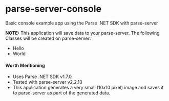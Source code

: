 # parse-server-console
Basic console example app using the Parse .NET SDK with parse-server

**NOTE:** This application will save data to your parse-server. The following Classes will be created on parse-server:

* Hello
* World

#### Worth Mentioning
* Uses Parse .NET SDK v1.7.0 
* Tested with parse-server v2.2.13
* This application generates a very small (10x10 pixel) image and saves it to parse-server as part of the generated data.
